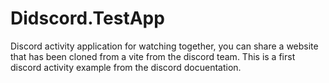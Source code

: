# Didscord.TestApp
Discord activity application for watching together, you can share a website that has been cloned from a vite from the discord team. This is a first discord activity example from the discord docuentation.
